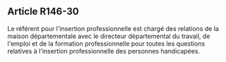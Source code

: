 ## Article R146-30

Le référent pour l'insertion professionnelle est chargé des relations de la maison départementale avec le
directeur départemental du travail, de l'emploi et de la formation professionnelle pour toutes les questions
relatives à l'insertion professionnelle des personnes handicapées.

